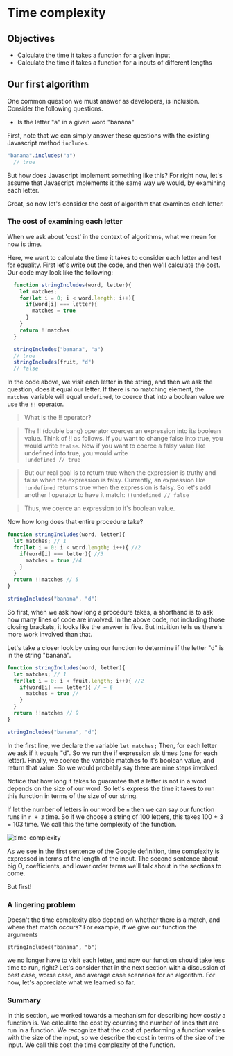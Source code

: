 # Time complexity

## Objectives
+ Calculate the  time it takes a function for a given input
+ Calculate the time it takes a function for a inputs of different lengths

## Our first algorithm

One common question we must answer as developers, is inclusion.  Consider the following questions.

* Is the letter "a" in a given word "banana"

First, note that we can simply answer these questions with the existing Javascript method `includes`.

```javascript
"banana".includes("a")
  // true  
```

But how does Javascript implement something like this?  For right now, let's assume that Javascript implements it the same way we would, by examining each letter.  

Great, so now let's consider the cost of algorithm that examines each letter.

### The cost of examining each letter

When we ask about 'cost' in the context of algorithms, what we mean for now is time.  

Here, we want to calculate the time it takes to consider each letter and test for equality.  First let's write out the code, and then we'll calculate the cost.  Our code may look like the following:

```javascript
  function stringIncludes(word, letter){
    let matches;
    for(let i = 0; i < word.length; i++){
      if(word[i] === letter){
        matches = true
      }
    }
    return !!matches
  }

  stringIncludes("banana", "a")
  // true
  stringIncludes(fruit, "d")
  // false
```

In the code above, we visit each letter in the string, and then we ask the question, does it equal our letter.  If there is no matching element, the `matches` variable will equal `undefined`, to coerce that into a boolean value we use the `!!` operator.  

  > What is the !! operator?

> The !! (double bang) operator coerces an expression into its boolean value. Think of !! as follows.  If you want to change false into true, you would write `!false`.  Now if you want to coerce a falsy value like undefined into true, you would write  
`
!undefined
// true
`

> But our real goal is to return true when the expression is truthy and false when the expression is falsy.  Currently, an expression like `!undefined` returns true when the expression is falsy.  So let's add another ! operator to have it match:
`
!!undefined
// false
`

> Thus, we coerce an expression to it's boolean value.

Now how long does that entire procedure take?

```javascript
function stringIncludes(word, letter){
  let matches; // 1
  for(let i = 0; i < word.length; i++){ //2
    if(word[i] === letter){ //3
      matches = true //4
    }
  }
  return !!matches // 5
}

stringIncludes("banana", "d")
```

So first, when we ask how long a procedure takes, a shorthand is to ask how many lines of code are involved.  In the above code, not including those closing brackets, it looks like the answer is five.  But intuition tells us there's more work involved than that.

Let's take a closer look by using our function to determine if the letter "d" is in the string "banana".  

```javascript
function stringIncludes(word, letter){
  let matches; // 1
  for(let i = 0; i < fruit.length; i++){ //2
    if(word[i] === letter){ // + 6
      matches = true //
    }
  }
  return !!matches // 9
}

stringIncludes("banana", "d")
```

In the first line, we declare the variable `let matches;` Then, for each letter we ask if it equals "d".  So we run the if expression six times (one for each letter).  Finally, we coerce the variable matches to it's boolean value, and return that value.  So we would probably say there are nine steps involved.

Notice that how long it takes to guarantee that a letter is not in a word depends on the size of our word.  So let's express the time it takes to run this function in terms of the size of our string.  

If let the number of letters in our word be `n` then we can say our function runs in `n + 3` time.  So if we choose a string of 100 letters, this takes 100 + 3 = 103 time.  We call this the time complexity of the function.

![time-complexity](https://s3-us-west-2.amazonaws.com/curriculum-content/web-development/algorithms/time-complexity.png)

As we see in the first sentence of the Google definition, time complexity is expressed in terms of the length of the input.  The second sentence about big O, coefficients, and lower order terms we'll talk about in the sections to come.

But first!

### A lingering problem

Doesn't the time complexity also depend on whether there is a match, and where that match occurs?  For example, if we give our function the arguments

`stringIncludes("banana", "b")`

we no longer have to visit each letter, and now our function should take less time to run, right?  Let's consider that in the next section with a discussion of best case, worse case, and average case scenarios for an algorithm.  For now, let's appreciate what we learned so far.

### Summary

In this section, we worked towards a mechanism for describing how costly a function is.  We calculate the cost by counting the number of lines that are run in a function.  We recognize that the cost of performing a function varies with the size of the input, so we describe the cost in terms of the size of the input.  We call this cost the time complexity of the function.
